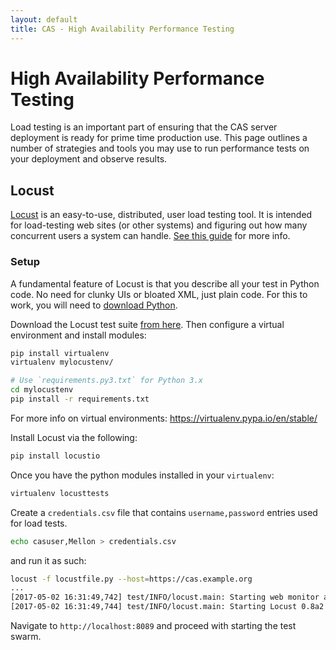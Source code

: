 ```yaml
---
layout: default
title: CAS - High Availability Performance Testing
---
```


# High Availability Performance Testing

Load testing is an important part of ensuring that the CAS server deployment is ready for prime time production use. This page outlines a number of strategies and tools you may use to run performance tests on your deployment and observe results.

## Locust

[Locust](http://locust.io/) is an easy-to-use, distributed, user load testing tool. It is intended for load-testing web sites (or other systems) and figuring out how many concurrent users a system can handle. [See this guide](http://docs.locust.io/en/latest/what-is-locust.html) for more info.

### Setup

A fundamental feature of Locust is that you describe all your test in Python code. No need for clunky UIs or bloated XML, just plain code. For this to work, you will need to [download Python](https://www.python.org/downloads/).

Download the Locust test suite [from here](https://github.com/apereo/cas/blob/master/etc/loadtests/locustfiles.tgz). Then configure a virtual environment and install modules:

```bash
pip install virtualenv
virtualenv mylocustenv/

# Use `requirements.py3.txt` for Python 3.x
cd mylocustenv
pip install -r requirements.txt
```

For more info on virtual environments: https://virtualenv.pypa.io/en/stable/

Install Locust via the following:

```bash
pip install locustio
```

Once you have the python modules installed in your `virtualenv`:

```bash
virtualenv locusttests
```

Create a `credentials.csv` file that contains `username,password` entries used for load tests.

```bash
echo casuser,Mellon > credentials.csv
```

 and run it as such:

```bash
locust -f locustfile.py --host=https://cas.example.org
...
[2017-05-02 16:31:49,742] test/INFO/locust.main: Starting web monitor at *:8089
[2017-05-02 16:31:49,744] test/INFO/locust.main: Starting Locust 0.8a2
```

Navigate to `http://localhost:8089` and proceed with starting the test swarm.